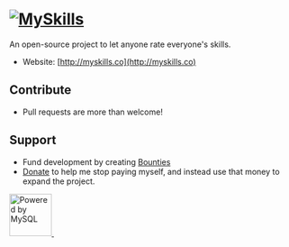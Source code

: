 <h1>
<a href="http://myskills.co"><img src="http://myskills.co/images/title.png" title="MySkills"/></a>
</h1>

An open-source project to let anyone rate everyone's skills.

* Website: [http://myskills.co](http://myskills.co)


## Contribute
* Pull requests are more than welcome!

## Support
* Fund development by creating [Bounties](https://www.bountysource.com/teams/my-skills)
* [Donate](https://www.gittip.com/ronenteva) to help me stop paying myself, and instead use that money to expand the project.

<a target="_blank" href="http://www.mysql.com">
  <img width="75" src="http://www.mysql.com/common/logos/powered-by-mysql-125x64.png" alt="Powered by MySQL" title="Powered by MySQL"/>
</a>&nbsp; &nbsp; &nbsp; &nbsp;
